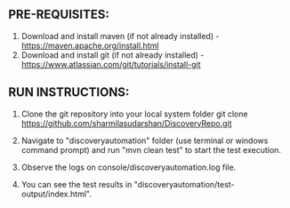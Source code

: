 PRE-REQUISITES:
--------------
1. Download and install maven (if not already installed) - https://maven.apache.org/install.html
2. Download and install git (if not already installed) - https://www.atlassian.com/git/tutorials/install-git

RUN INSTRUCTIONS:
----------------
1. Clone the git repository into your local system folder
	git clone https://github.com/sharmilasudarshan/DiscoveryRepo.git
	
2. Navigate to "discoveryautomation" folder (use terminal or windows command prompt) and run "mvn clean test"  to start the test execution.

3. Observe the logs on console/discoveryautomation.log file.

4. You can see the test results in "discoveryautomation/test-output/index.html".
